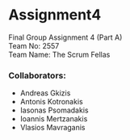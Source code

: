# Assignment4
 Final Group Assignment 4 (Part A)<br />
 Team No: 2557<br />
 Team Name: The Scrum Fellas<br />

### Collaborators:
	
- Andreas Gkizis
- Antonis Kotronakis
- Iasonas Psomadakis
- Ioannis Mertzanakis
- Vlasios Mavraganis
